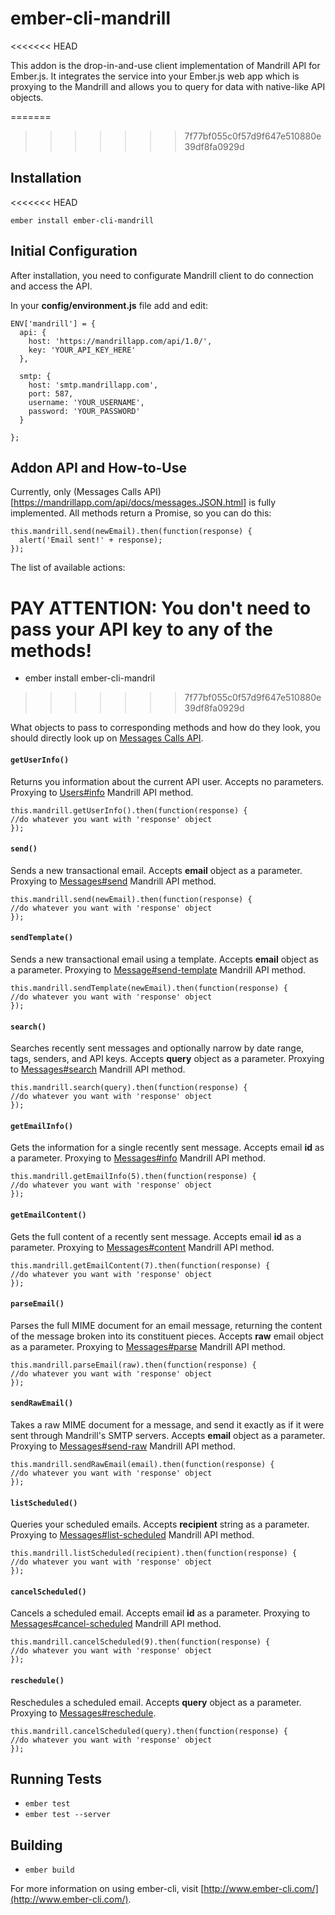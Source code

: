 # ember-cli-mandrill
<<<<<<< HEAD

This addon is the drop-in-and-use client implementation of Mandrill API for Ember.js. It integrates the service into your Ember.js web app which is proxying to the Mandrill and allows you to query for data with native-like API objects.

=======
>>>>>>> 7f77bf055c0f57d9f647e510880e39df8fa0929d


## Installation

<<<<<<< HEAD
```
ember install ember-cli-mandrill
```

## Initial Configuration

After installation, you need to configurate Mandrill client to do connection and access the API.

In your __config/environment.js__ file add and edit:

```
ENV['mandrill'] = {
  api: {
    host: 'https://mandrillapp.com/api/1.0/',
    key: 'YOUR_API_KEY_HERE'
  },

  smtp: {
    host: 'smtp.mandrillapp.com',
    port: 587,
    username: 'YOUR_USERNAME',
    password: 'YOUR_PASSWORD'
  }

};
```

## Addon API and How-to-Use

Currently, only (Messages Calls API)[https://mandrillapp.com/api/docs/messages.JSON.html] is fully implemented.
All methods return a Promise, so you can do this:
```
this.mandrill.send(newEmail).then(function(response) {
  alert('Email sent!' + response);
});
```

The list of available actions:

__PAY ATTENTION: You don't need to pass your API key to any of the methods!__
=======
* ember install ember-cli-mandril
>>>>>>> 7f77bf055c0f57d9f647e510880e39df8fa0929d

What objects to pass to corresponding methods and how do they look, you should directly look up on [Messages Calls API](https://mandrillapp.com/api/docs/messages.JSON.html).

#### `getUserInfo()`
Returns you information about the current API user. Accepts no parameters. Proxying to [Users#info](https://mandrillapp.com/api/docs/users.JSON.html#method=info) Mandrill API method.
```
this.mandrill.getUserInfo().then(function(response) {
//do whatever you want with 'response' object
});
```
#### `send()`
Sends a new transactional email. Accepts __email__ object as a parameter. Proxying to [Messages#send](https://mandrillapp.com/api/docs/messages.JSON.html#method=send) Mandrill API method.
```
this.mandrill.send(newEmail).then(function(response) {
//do whatever you want with 'response' object
});
```
#### `sendTemplate()`
Sends a new transactional email using a template. Accepts __email__ object as a parameter. Proxying to [Message#send-template](https://mandrillapp.com/api/docs/messages.JSON.html#method=send-template) Mandrill API method.
```
this.mandrill.sendTemplate(newEmail).then(function(response) {
//do whatever you want with 'response' object
});
```
#### `search()`
Searches recently sent messages and optionally narrow by date range, tags, senders, and API keys. Accepts __query__ object as a parameter. Proxying to [Messages#search](https://mandrillapp.com/api/docs/messages.JSON.html#method=search) Mandrill API method.
```
this.mandrill.search(query).then(function(response) {
//do whatever you want with 'response' object
});
```
#### `getEmailInfo()`
Gets the information for a single recently sent message. Accepts email __id__ as a parameter. Proxying to [Messages#info](https://mandrillapp.com/api/docs/messages.JSON.html#method=info) Mandrill API method.
```
this.mandrill.getEmailInfo(5).then(function(response) {
//do whatever you want with 'response' object
});
```
#### `getEmailContent()`
Gets the full content of a recently sent message. Accepts email __id__ as a parameter. Proxying to [Messages#content](https://mandrillapp.com/api/docs/messages.JSON.html#method=content) Mandrill API method.
```
this.mandrill.getEmailContent(7).then(function(response) {
//do whatever you want with 'response' object
});
```
#### `parseEmail()`
Parses the full MIME document for an email message, returning the content of the message broken into its constituent pieces. Accepts __raw__ email object as a parameter. Proxying to [Messages#parse](https://mandrillapp.com/api/docs/messages.JSON.html#method=parse) Mandrill API method.
```
this.mandrill.parseEmail(raw).then(function(response) {
//do whatever you want with 'response' object
});
```
#### `sendRawEmail()`
Takes a raw MIME document for a message, and send it exactly as if it were sent through Mandrill's SMTP servers. Accepts __email__ object as a parameter. Proxying to [Messages#send-raw](https://mandrillapp.com/api/docs/messages.JSON.html#method=send-raw) Mandrill API method.
```
this.mandrill.sendRawEmail(email).then(function(response) {
//do whatever you want with 'response' object
});
```
#### `listScheduled()`
Queries your scheduled emails. Accepts __recipient__ string as a parameter. Proxying to [Messages#list-scheduled](https://mandrillapp.com/api/docs/messages.JSON.html#method=list-scheduled) Mandrill API method.
```
this.mandrill.listScheduled(recipient).then(function(response) {
//do whatever you want with 'response' object
});
```
#### `cancelScheduled()`
Cancels a scheduled email. Accepts email __id__ as a parameter. Proxying to [Messages#cancel-scheduled](https://mandrillapp.com/api/docs/messages.JSON.html#method=cancel-scheduled) Mandrill API method.
```
this.mandrill.cancelScheduled(9).then(function(response) {
//do whatever you want with 'response' object
});
```
#### `reschedule()`
Reschedules a scheduled email. Accepts __query__ object as a parameter. Proxying to [Messages#reschedule](https://mandrillapp.com/api/docs/messages.JSON.html#method=reschedule).
```
this.mandrill.cancelScheduled(query).then(function(response) {
//do whatever you want with 'response' object
});
```

## Running Tests

* `ember test`
* `ember test --server`

## Building

* `ember build`

For more information on using ember-cli, visit [http://www.ember-cli.com/](http://www.ember-cli.com/).
